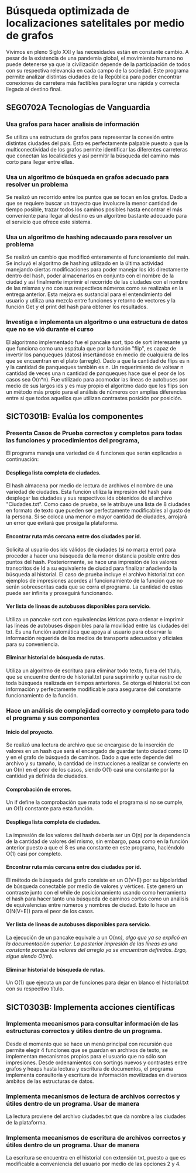 # Búsqueda optimizada de localizaciones satelitales por medio de grafos
Vivimos en pleno Siglo XXI y las necesidades están en constante cambio. A pesar de la existencia de una pandemia global, el movimiento humano no puede detenerse ya que la civilización depende de la participación de todos con su respectiva relevancia en cada campo de la sociedad. Este programa permite analizar distintas ciudades de la República para poder encontrar conexiones de carretera más factibles para lograr una rápida y correcta llegada al destino final.

## SEG0702A Tecnologías de Vanguardia 

### Usa grafos para hacer analisis de información
Se utiliza una estructura de grafos para representar la conexión entre distintas ciudades del país. Esto es perfectamente palpable puesto a que la multiconectividad de los grafos permite identificar las diferentes carreteras que conectan las localidades y así permitir la búsqueda del camino más corto para llegar entre ellas.
### Usa un algoritmo de búsqueda en grafos adecuado para resolver un problema
Se realizó un recorrido entre los puntos que se tocan en los grafos. Dado a que se requiere buscar un trayecto que involucre la menor cantidad de tiempo posible, trazar todos los caminos posibles hasta encontrar el más conveniente para llegar al destino es un algoritmo bastante adecuado para el servicio que ofrece este sistema.
### Usa un algoritmo de hashing adecauado para resolver un problema
Se realizó un cambio que modificó enteramente el funcionamiento del main. Se incluyó el algoritmo de hashing utilizado en la última actividad manejando ciertas modificaciones para poder manejar los ids directamente dentro del hash, poder almacenarlos en conjunto con el nombre de la ciudad y así finalmente imprimir el recorrido de las ciudades con el nombre de las mismas y no con sus respectivos números como se realizaba en la entrega anterior. Esta mejora es sustancial para el entendimiento del usuario y utiliza una mezcla entre funciones y retorno de vectores y la función Get y el print del hash para obtener los resultados.
### Investiga e implementa un algoritmo o una estructura de datos que no se vió durante el curso
El algoritmno implementado fue el pancake sort, tipo de sort interesante ya que funciona como una espátula que por la función "flip", es capaz de invertir los panqueques (datos) insertándose en medio de cualquiera de los que se encuentran en el plato (arreglo). Dado a que la cantidad de flips es n y la cantidad de panqueques también es n. Un requerimiento de voltear n cantidad de veces una n cantidad de panqueques hace que el peor de los casos sea O(n*n). Fue utilizado para acomodar las líneas de autobuses por medio de sus largos ids y es muy propio el algoritmo dado que los flips son un método más propio para el análisis de números con amplias diferencias entre si que todos aquellos que utilizan contrastes posición por posición.
## SICT0301B: Evalúa los componentes

### Presenta Casos de Prueba correctos y completos para todas las funciones y procedimientos del programa,
El programa maneja una variedad de 4 funciones que serán explicadas a continuación:
#### Despliega lista completa de ciudades.
El hash almacena por medio de lectura de archivos el nombre de una variedad de ciudades. Esta función utiliza la impresión del hash para desplegar las ciudades y sus respectivos ids obtenidos de el archivo "Ciudades.txt". Como caso de prueba, se le atribuye una lista de 8 ciudades en formato de texto que pueden ser perfectamente modificables al gusto de la persona. Si se coloca una menor o mayor cantidad de ciudades, arrojará un error que evitará que prosiga la plataforma.
#### Encontrar ruta más cercana entre dos ciudades por id.
Solicita al usuario dos ids válidos de ciudades (si no marca error) para proceder a hacer una búsqueda de la menor distancia posible entre dos puntos del hash. Posteriormente, se hace una impresión de los valores transcritos de Id a su equivalente de ciudad para finalizar añadiendo la búsqueda al historial. El caso de prueba incluye el archivo historial.txt con ejemplos de impresiones acordes al funcionamiento de la función que no serán sobreescritas cada que se corra el programa. La cantidad de estas puede ser infinita y proseguirá funcionando.
#### Ver lista de líneas de autobuses disponibles para servicio.
Utiliza un pancake sort con equivalencias létricas para ordenar e imprimir las líneas de autobuses disponibles para la movilidad entre las ciudades del txt. Es una función automática que apoya al usuario para observar la información requerida de los medios de transporte adecuados y oficiales para su conveniencia.
#### Eliminar historial de búsqueda de rutas. 
Utiliza un algoritmo de escritura para eliminar todo texto, fuera del título, que se encuentre dentro de historial.txt para suprimirlo y quitar rastro de toda búsqueda realizada en tiempos anteriores. Se otorga el historial.txt con información y perfectamente modificable para asegurarse del constante funcionamiento de la función.
### Hace un análisis de complejidad correcto y completo para todo el programa y sus componentes
#### Inicio del proyecto.
Se realizó una lectura de archivo que se encargase de la inserción de valores en un hash que será el encargado de guardar tanto ciudad como ID y en el grafo de búsqueda de caminos. Dado a que este depende del archivo y su tamaño, la cantidad de instrucciones a realizar se convierte en un O(n) en el peor de los casos, siendo O(1) casi una constante por la cantidad ya definida de ciudades.
#### Comprobación de errores.
Un if define la comprobación que mata todo el programa si no se cumple, un O(1) constante para esta función.
#### Despliega lista completa de ciudades.
La impresión de los valores del hash debería ser un O(n) por la dependencia de la cantidad de valores del mismo, sin embargo, pasa como en la función anterior puesto a que el 8 es una constante en este programa, haciéndolo O(1) casi por completo. 
#### Encontrar ruta más cercana entre dos ciudades por id.
El método de búsqueda del grafo consiste en un O(V+E) por su bipolaridad de búsqueda conectable por medio de valores y vértices. Este generó un contraste junto con el while de posicionamiento usando como herramienta el hash para hacer tanto una búsqueda de caminos cortos como un análisis de equivalencias entre números y nombres de ciudad. Esto lo hace un 0(N(V+E)) para el peor de los casos. 
#### Ver lista de líneas de autobuses disponibles para servicio.
La ejecución de un pancake equivale a un O(n*n), algo que ya se explicó en la documentación superior. La posterior impresión de las líneas es una constante porque los valores del arreglo ya se encuentran definidos. Ergo, sigue siendo O(n*n).
#### Eliminar historial de búsqueda de rutas. 
Un O(1) que ejecuta un par de funciones para dejar en blanco el historial.txt con su respectivo título.
## SICT0303B: Implementa acciones científicas 

### Implementa mecanismos para consultar información de las estructuras correctos y útiles dentro de un programa.
Desde el momento que se hace un menú principal con recursión que permite elegir 4 funciones que se guardan en archivos de texto, se implementan mecanismos propios para el usuario que no sólo son impresiones. Desde ordenamientos con sortings nuevos y contrastes entre grafos y heaps hasta lectura y escritura de documentos, el programa implementa consultoría y escritura de información movilizadas en diversos ámbitos de las estructuras de datos.
### Implementa mecanismos de lectura de archivos correctos y útiles dentro de un programa. Usar de manera
La lectura proviene del archivo ciudades.txt que da nombre a las ciudades de la plataforma.
### Implementa mecanismos de escritura de archivos correctos y útiles dentro de un programa. Usar de manera
La escritura se encuentra en el historial con extensión txt, puesto a que es modificable a conveniencia del usuario por medio de las opciones 2 y 4.

